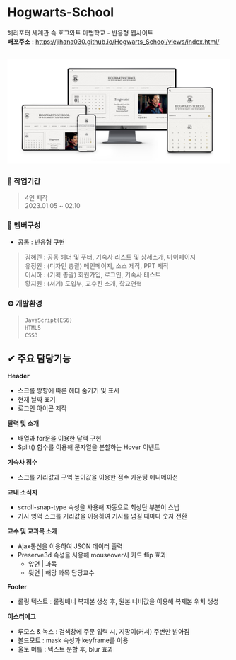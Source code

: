 # Hogwarts-School

해리포터 세계관 속 호그와트 마법학교 - 반응형 웹사이트<br/>
**배포주소** : <https://jihana030.github.io/Hogwarts_School/views/index.html/> <br/> <br/>

![poster](https://github.com/CircleYoo/Hogwarts-School/blob/master/static/img/circle/common/Thumbnail.jpg) 


### 💼 작업기간
> 4인 제작 <br/>
  2023.01.05 ~ 02.10

### 🤝 멤버구성
* 공통 : 반응형 구현 <br/>
> 김혜린 : 공동 헤더 및 푸터, 기숙사 리스트 및 상세소개, 마이페이지 <br/>
  유정원 : (디자인 총괄) 메인페이지, 소스 제작, PPT 제작 <br/>
  이서하 : (기획 총괄) 회원가입, 로그인, 기숙사 테스트 <br/>
  황지원 : (서기) 도입부, 교수진 소개, 학교연혁 

### ⚙ 개발환경
> `JavaScript(ES6)` <br/>
  `HTML5` <br/>
  `CSS3`

## ✔ 주요 담당기능
**Header**
* 스크롤 방향에 따른 헤더 숨기기 및 표시
* 현재 날짜 표기
* 로그인 아이콘 제작

**달력 및 소개**
* 배열과 for문을 이용한 달력 구현
* Split() 함수를 이용해 문자열을 분할하는 Hover 이벤트

**기숙사 점수**
* 스크롤 거리값과 구역 높이값을 이용한 점수 카운팅 애니메이션

**교내 소식지**
* scroll-snap-type 속성을 사용해 자동으로 최상단 부분이 스냅
* 기사 영역 스크롤 거리값을 이용하여 기사를 넘길 때마다 숫자 전환

**교수 및 교과목 소개**
* Ajax통신을 이용하여 JSON 데이터 출력
* Preserve3d 속성을 사용해 mouseover시 카드 flip 효과
  * 앞면 | 과목
  * 뒷면 | 해당 과목 담당교수

**Footer**
* 롤링 텍스트 : 롤링배너 복제본 생성 후, 원본 너비값을 이용해 복제본 위치 생성

**이스터에그**
* 루모스 & 녹스 : 검색창에 주문 입력 시, 지팡이(커서) 주변만 밝아짐
* 볼드모트 : mask 속성과 keyframe를 이용
* 울토 머틀 : 텍스트 분할 후, blur 효과
